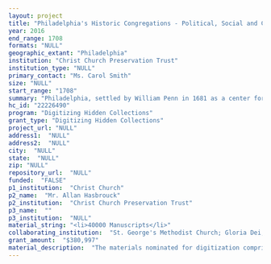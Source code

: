 ```yaml
--- 
layout: project 
title: "Philadelphia's Historic Congregations - Political, Social and Cultural Developments in Philadelphia's early congregations"
year: 2016
end_range: 1708
formats: "NULL"
geographic_extant: "Philadelphia"
institution: "Christ Church Preservation Trust"
institution_type: "NULL"
primary_contact: "Ms. Carol Smith"
size: "NULL"
start_range: "1708"
summary: "Philadelphia, settled by William Penn in 1681 as a center for religious freedom, provided refuge for newcomers of many faiths. Records of these religious organizations provide a glimpse of who lived in the Philadelphia area prior to the days of official records keeping through baptisms, circumcisions, marriages, burials and pew rents. Minutes and correspondence reflect the tensions that existed as the city and new nation evolved. Philadelphia served as the epicenter for political thought and action from the 1770s into the early years of the 19th century as delegates to the Continental Congress, Constitutional Convention and ultimately members of the US government. That influence continued into the 19th century as new immigrants arrived and new churches formed. Currently access to these records is difficult as few congregations have archival programs. Creating a digital database of these records with scans readily available opens up these records to world-wide audiences."
hc_id: "22226490"
program: "Digitizing Hidden Collections"
grant_type: "Digitizing Hidden Collections"
project_url: "NULL"
address1:  "NULL"
address2:  "NULL"
city:  "NULL"
state:  "NULL"
zip: "NULL"
repository_url:  "NULL"
funded:  "FALSE"
p1_institution:  "Christ Church"
p2_name:  "Mr. Allan Hasbrouck"
p2_institution:  "Christ Church Preservation Trust"
p3_name:  ""
p3_institution:  "NULL"
material_string: "<li>40000 Manuscripts</li>"
collaborating_institution:  "St. George's Methodist Church; Gloria Dei; Episcopal Dioceses Archives; Presbyterian Historical Society; St. Peter's Episcopal Church; Mikveh Israel"
grant_amount:  "$380,997"
material_description:  "The materials nominated for digitization comprise 40,000 records from Philadelphia's oldest congregations, ranging in date from 1677 to 1865. Collectively, the materials include: church membership files as well as baptism, circumcision, marriage, bar/bat mitzvahs, and burial records. Additionally, the collections represent organizational information such as governing body records: meeting minutes, charters, land grants, accounts and correspondence as well as sermons. All materials continue to reside with the institutions who created them with a few notable exceptions - the Presbyterian Historical Society now maintains the 1st, 2nd and 3rd Presbyterian Church records and the St. Paul's records (no longer an active congregation) are presently housed at the Episcopal Diocesan archives. Project relevance has been categorized into three areas: Prominent ministers who were at the same time prominent civic leaders: Jacob Duche (Christ Church), William White (Christ Church), George Duffield (Third Presbyterian) - all served as Chaplains for the Continental Congress; Frances Alison (First Presbyterian) most prominent Presbyterian minister of the time and charter member of the American Philosophical Society; Gilbert Tennet (First pastor of the Second Presbyterian Church); Gershom Mendes Seizas (Mikveh Israel) First native born Jewish minister in the United States; and Francis Asbury (First Methodist Church Bishop). Prominent people include Benjamin Franklin; Francis Hopkinson; Benjamin Rush; Robert Morris; William Smith; John Ross; Absalom Jones; Richard Allen; Rebecca Gratz who created the Philadelphia Orphan Asylum; Nathan and Benjamin Levy who were merchants; and Moses Aaron Dropsie, cultural leader. Prominent events include: the Revolutionary War; early Philadelphia colonial history; the founding of America; religious freedom; immigration and assimilation of early settlers; the formation of new religions including Episcopal, African Episcopal and African Methodist; the Civil War; public health epidemics such as yellow fever and small pox; and the early creation of social services."
---
```

